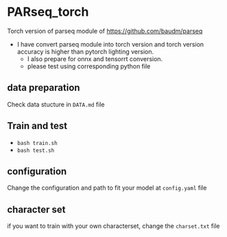 # PARseq_torch
Torch version of parseq module of https://github.com/baudm/parseq
- I have convert parseq module into torch version and torch version accuracy is higher than pytorch lighting version.
  - I also prepare for onnx and tensorrt conversion. 
  - please test using corresponding python file


## data preparation
Check data stucture in `DATA.md` file 

## Train and test
- `bash train.sh`
- `bash test.sh`

## configuration
Change the configuration and path to fit your model at `config.yaml` file

## character set 
if you want to train with your own characterset, change the `charset.txt` file 
